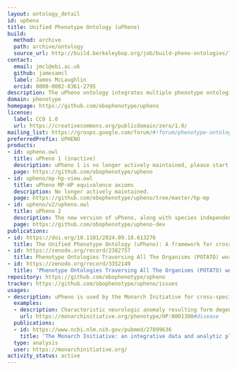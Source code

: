 ```yaml
---
layout: ontology_detail
id: upheno
title: Unified Phenotype Ontology (uPheno)
build:
  method: archive
  path: archive/ontology
  source_url: http://build.berkeleybop.org/job/build-pheno-ontologies/lastSuccessfulBuild/artifact/*zip*/archive.zip
contact:
  email: jmcl@ebi.ac.uk
  github: jamesamcl
  label: James McLaughlin
  orcid: 0000-0002-8361-2795
description: The uPheno ontology integrates multiple phenotype ontologies into a unified cross-species phenotype ontology.
domain: phenotype
homepage: https://github.com/obophenotype/upheno
license:
  label: CC0 1.0
  url: https://creativecommons.org/publicdomain/zero/1.0/
mailing_list: https://groups.google.com/forum/#!forum/phenotype-ontologies-editors
preferredPrefix: UPHENO
products:
- id: upheno.owl
  title: uPheno 1 (inactive)
  description: uPheno 1 is no longer actively maintained, please start using uPheno 2 (see below).
  page: https://github.com/obophenotype/upheno
- id: upheno/mp-hp-view.owl
  title: uPheno MP-HP equivalence axioms
  description: No longer actively maintained.
  page: https://github.com/obophenotype/upheno/tree/master/hp-mp
- id: upheno/v2/upheno.owl
  title: uPheno 2
  description: The new version of uPheno, along with species independent phenotypes and additional phenotype relations. The ontology is still in Beta status, but we recommend users to migrate their infrastructures to uPheno 2 as uPheno 1 is no longer actively maintained.
  page: https://github.com/obophenotype/upheno-dev
publications:
- id: https://doi.org/10.1101/2024.09.18.613276
  title: The Unified Phenotype Ontology (uPheno): A framework for cross-species integrative phenomics
- id: https://zenodo.org/record/2382757
  title: Phenotype Ontologies Traversing All The Organisms (POTATO) workshop aims to reconcile logical definitions across species
- id: https://zenodo.org/record/3352149
  title: 'Phenotype Ontologies Traversing All The Organisms (POTATO) workshop: 2nd edition'
repository: https://github.com/obophenotype/upheno
tracker: https://github.com/obophenotype/upheno/issues
usages:
- description: uPheno is used by the Monarch Initiative for cross-species inference.
  examples:
  - description: Characteristic neurologic anomaly resulting form degeneration of dopamine-generating cells in the substantia nigra, a region of the midbrain, characterized clinically by shaking, rigidity, slowness of movement and difficulty with walking and gait.
    url: https://monarchinitiative.org/phenotype/HP:0001300#disease
  publications:
  - id: https://www.ncbi.nlm.nih.gov/pubmed/27899636
    title: 'The Monarch Initiative: an integrative data and analytic platform connecting phenotypes to genotypes across species '
  type: analysis
  user: https://monarchinitiative.org/
activity_status: active
---
```

